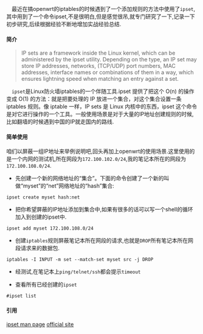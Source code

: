 &emsp;最近在搞openwrt的iptables的时候遇到了一个添加规则的方法中使用了`ipset`,其中用到了一个命令ipset,不是很明白,但是感觉很吊,就专门研究了一下,记录一下初步研究,后续根据经验不断地增加实战经验总结.

#### 简介
> IP sets are a framework inside the Linux kernel, which can be administered by the ipset utility. Depending on the type, an IP set may store IP addresses, networks, (TCP/UDP) port numbers, MAC addresses, interface names or combinations of them in a way, which ensures lightning speed when matching an entry against a set.

&emsp;`ipset`是Linux防火墙iptables的一个伴随工具.ipset 提供了把这个 O(n) 的操作变成 O(1) 的方法：就是把要处理的 IP 放进一个集合，对这个集合设置一条 iptables 规则。像 iptable 一样，IP sets 是 Linux 内核中的东西，ipset 这个命令是对它进行操作的一个工具。一般使用场景是对于大量的IP地址创建规则的时候,比如翻墙的时候遇到中国的IP就走国内的路线.

#### 简单使用
咱们以屏蔽一组IP地址来举例说明吧,回头再加上openwrt的使用场景.这里使用的是一个内网的测试机,所在网段为`172.100.102.0/24`,我的笔记本所在的网段为`172.100.108.0/24`.

* 先创建一个新的网络地址的“集合”。下面的命令创建了一个新的叫做“myset”的“net”网络地址的“hash”集合:
```
ipset create myset hash:net
```

* 把你希望屏蔽的IP地址添加到集合中,如果有很多的话可以写一个shell的循环加入到创建的ipset中.
```
ipset add myset 172.100.108.0/24
```

* 创建`iptables`规则屏蔽笔记本所在网段的请求,也就是`DROP`所有笔记本所在网段请求来的数据包.
```
iptables -I INPUT -m set --match-set myset src -j DROP
```
* 经测试,在笔记本上`ping/telnet/ssh`都会提示`timeout`

* 查看所有已经创建的`ipset`
```
#ipset list
```


#### 引用
[ipset man page](https://linux.die.net/man/8/ipset)
[official site](http://ipset.netfilter.org/index.html)




